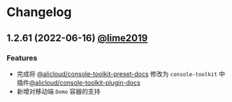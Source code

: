 # Changelog

## 1.2.61 (2022-06-16) [@lime2019](https://github.com/lime2019)

### Features

- 完成将 [@alicloud/console-toolkit-preset-docs](https://github.com/aliyun/alibabacloud-console-toolkit/tree/v1.2.58/docs-sdk/docs-provider) 修改为 `console-toolkit` 中插件[@alicloud/console-toolkit-plugin-docs](https://github.com/aliyun/alibabacloud-console-toolkit/blob/v1.2.61/packages/plugin-docs)
- 新增对移动端 `Demo` 容器的支持
